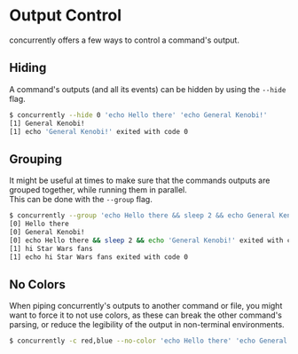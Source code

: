 # Output Control

concurrently offers a few ways to control a command's output.

## Hiding

A command's outputs (and all its events) can be hidden by using the `--hide` flag.

```bash
$ concurrently --hide 0 'echo Hello there' 'echo General Kenobi!'
[1] General Kenobi!
[1] echo 'General Kenobi!' exited with code 0
```

## Grouping

It might be useful at times to make sure that the commands outputs are grouped together, while running them in parallel.<br/>
This can be done with the `--group` flag.

```bash
$ concurrently --group 'echo Hello there && sleep 2 && echo General Kenobi!' 'echo hi Star Wars fans'
[0] Hello there
[0] General Kenobi!
[0] echo Hello there && sleep 2 && echo 'General Kenobi!' exited with code 0
[1] hi Star Wars fans
[1] echo hi Star Wars fans exited with code 0
```

## No Colors

When piping concurrently's outputs to another command or file, you might want to force it to not use colors, as these can break the other command's parsing, or reduce the legibility of the output in non-terminal environments.

```bash
$ concurrently -c red,blue --no-color 'echo Hello there' 'echo General Kenobi!'
```
